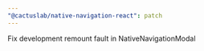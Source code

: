 ```yaml
---
"@cactuslab/native-navigation-react": patch
---
```


Fix development remount fault in NativeNavigationModal
